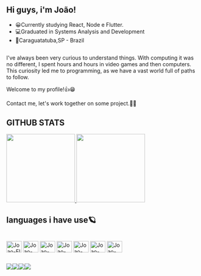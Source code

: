 ## Hi guys, i'm  João!

- 😀Currently studying  React, Node e Flutter.
- 💻Graduated in Systems Analysis and Development
- 🏡Caraguatatuba,SP - Brazil

##


I've always been very curious to understand things. With computing it was no different, I spent hours and hours in video games and then computers. This curiosity led me to programming, as we have a vast world full of paths to follow.

Welcome to my profile!👍😁


Contact me, let's work together on some project.🙂🌀

## GITHUB STATS

 <div>
              <a href="https://github.com/joaovitoronofre">
                <img height="180rem" src="https://github-readme-stats.vercel.app/api/top-langs/?username=JoaoVitorOnofreS&layout=compact&theme=dark&show_icons=true">
                   <img height="180rem" src="https://github-readme-stats.vercel.app/api?username=JoaoVitorOnofreS&theme=dark&show_icons=true">
              </a>
            </div>
            
            
            
   ## languages i have use🪐
 <div style="display: block;"><br>
              <img align="center" alt="Joao-Fl" height="30" width="40" src="https://cdn.jsdelivr.net/gh/devicons/devicon/icons/flutter/flutter-plain.svg" />
              <img align="center" alt="Joao-Js" height="30" width="40" src="https://cdn.jsdelivr.net/gh/devicons/devicon/icons/javascript/javascript-original.svg" />
              <img align="center" alt="Joao-Re" height="30" width="40" src="https://cdn.jsdelivr.net/gh/devicons/devicon/icons/react/react-original.svg" />
              <img align="center" alt="Joao-Da" height="30" width="40" src="https://cdn.jsdelivr.net/gh/devicons/devicon/icons/dart/dart-original.svg" />
              <img align="center" alt="Joao-html" height="30" width="40"  src="https://cdn.jsdelivr.net/gh/devicons/devicon/icons/html5/html5-original-wordmark.svg" />
              <img align="center" alt="Joao-html" height="30" width="40"  src="https://cdn.jsdelivr.net/gh/devicons/devicon/icons/css3/css3-original-wordmark.svg" />
              <img align="center" alt="Joao-html" height="30" width="40"  src="https://cdn.jsdelivr.net/gh/devicons/devicon/icons/nodejs/nodejs-original.svg" />

     
 ##
 <div>
<a href="https://www.linkedin.com/in/jo%C3%A3ovitorodossantos/" target="_blank"><img src="https://img.shields.io/badge/LinkedIn-0077B5?style=for-the-   badge&logo=linkedin&logoColor=white"><a href="https://api.whatsapp.com/send?phone=5512996318162" target="_blank"><img src="https://img.shields.io/badge/WhatsApp-25D366?style=for-the-badge&logo=whatsapp&logoColor=white"><a href="https://discord.gg/AGYB2v3u" target="_blank"><img src="	https://img.shields.io/badge/Discord-7289DA?style=for-the-badge&logo=discord&logoColor=white"><a href="https://www.instagram.com/ojaooo_/" target="_blank"><img src="https://img.shields.io/badge/Instagram-E4405F?style=for-the-badge&logo=instagram&logoColor=white"></div
 
 



